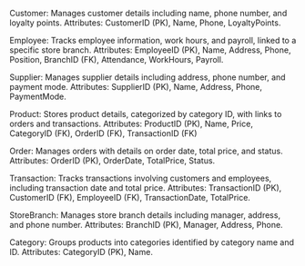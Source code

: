 Customer: Manages customer details including name, phone number, and loyalty points.
Attributes: CustomerID (PK), Name, Phone, LoyaltyPoints.

Employee: Tracks employee information, work hours, and payroll, linked to a specific store branch.
Attributes: EmployeeID (PK), Name, Address, Phone, Position, BranchID (FK), Attendance, WorkHours, Payroll.

Supplier: Manages supplier details including address, phone number, and payment mode.
Attributes: SupplierID (PK), Name, Address, Phone, PaymentMode.

Product: Stores product details, categorized by category ID, with links to orders and transactions.
Attributes: ProductID (PK), Name, Price, CategoryID (FK), OrderID (FK), TransactionID (FK)

Order: Manages orders with details on order date, total price, and status.
Attributes: OrderID (PK), OrderDate, TotalPrice, Status.

Transaction: Tracks transactions involving customers and employees, including transaction date and total price.
Attributes: TransactionID (PK), CustomerID (FK), EmployeeID (FK), TransactionDate, TotalPrice.

StoreBranch: Manages store branch details including manager, address, and phone number.
Attributes: BranchID (PK), Manager, Address, Phone.

Category: Groups products into categories identified by category name and ID.
Attributes: CategoryID (PK), Name.